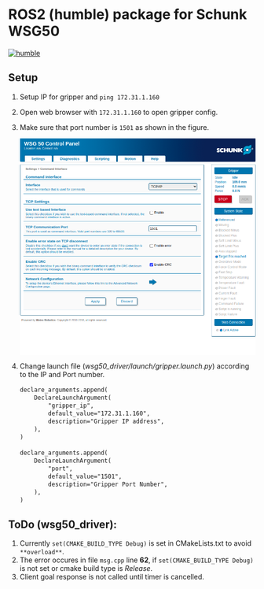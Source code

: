 # ROS2 (humble) package for Schunk WSG50

[![humble](https://github.com/prachandabhanu/wsg50_ros/actions/workflows/build.yml/badge.svg)](https://github.com/prachandabhanu/wsg50_ros/actions/workflows/build.yml)

## Setup
1. Setup IP for gripper and `ping 172.31.1.160`
2. Open web browser with `172.31.1.160` to open gripper config.  
3. Make sure that port number is `1501` as shown in the figure. 

    <img align="center" src="./docs/images/gripper_config.png" alt="Gripper Configuration" width="600" />
4. Change launch file (*wsg50_driver/launch/gripper.launch.py*) according to the IP and Port number.

    ```
    declare_arguments.append(
        DeclareLaunchArgument(
            "gripper_ip",
            default_value="172.31.1.160",
            description="Gripper IP address",
        ),
    )

    declare_arguments.append(
        DeclareLaunchArgument(
            "port",
            default_value="1501",
            description="Gripper Port Number",
        ),
    )
    ```

## ToDo (wsg50_driver):
1. Currently `set(CMAKE_BUILD_TYPE Debug)` is set in CMakeLists.txt to avoid `**overload**`. 
2. The error occures in file `msg.cpp` line **62**, if `set(CMAKE_BUILD_TYPE Debug)` is not set or cmake build type is *Release*.
3. Client goal response is not called until timer is cancelled. 